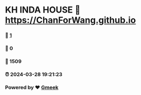 # KH INDA HOUSE :link: https://ChanForWang.github.io 
### :page_facing_up: [1](https://ChanForWang.github.io/tag.html) 
### :speech_balloon: 0 
### :hibiscus: 1509 
### :alarm_clock: 2024-03-28 19:21:23 
### Powered by :heart: [Gmeek](https://github.com/Meekdai/Gmeek)
